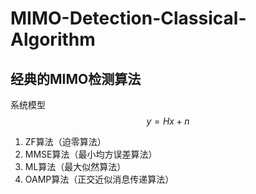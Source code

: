 # MIMO-Detection-Classical-Algorithm
## 经典的MIMO检测算法
系统模型 $$ y=Hx+n $$
1. ZF算法（迫零算法）
2. MMSE算法（最小均方误差算法）
3. ML算法（最大似然算法）
4. OAMP算法（正交近似消息传递算法）
